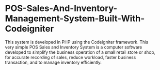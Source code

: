 # POS-Sales-And-Inventory-Management-System-Built-With-Codeigniter

This system is developed in PHP using the Codeigniter framework. This very simple POS Sales and Inventory System is a computer software developed to simplify the business operation of a small retail store or shop, for accurate recording of sales, reduce workload, faster business transaction, and to manage inventory efficiently. 

